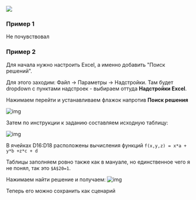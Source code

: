 ![](https://i.pinimg.com/originals/ad/4f/bd/ad4fbd0e86e525843aae52a6543e279e.jpg)



### Пример 1

Не почувствовал

### Пример 2

Для начала нужно настроить Excel, а именно добавить "Поиск решений".

Для этого заходим: Файл -> Параметры -> Надстройки. Там будет dropdown с пунктами надстроек - выбираем оттуда **Надстройки Excel**. 

Нажимаем перейти и устанавливаем флажок напротив **Поиск решения**

![img](https://i.imgur.com/HY5w0BZ.png)



Затем по инструкции  к заданию составляем исходную таблицу:

![img](https://i.imgur.com/rORA7C3.png)

В ячейках D16:D18 расположены вычисления функций `f(x,y,z) = x*a + y*b +z*c + d`

Таблицы заполняем ровно также как в мануале, но единственное чего я не понял, так это `$A$20=1`. 



Нажимаем найти решение и получаем:
![img](https://i.imgur.com/z2cASBA.png)



Теперь его можно сохранить как сценарий

